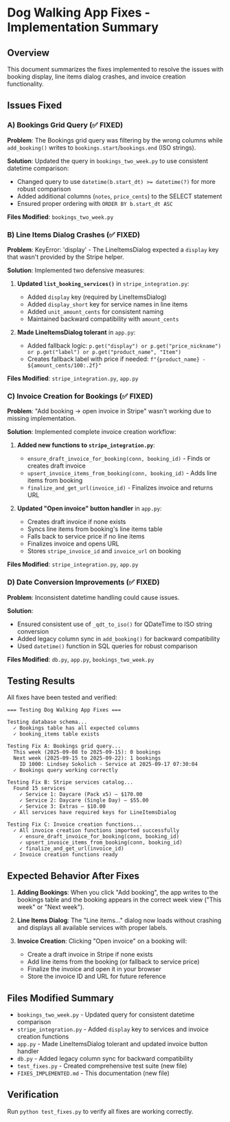 # Dog Walking App Fixes - Implementation Summary

## Overview
This document summarizes the fixes implemented to resolve the issues with booking display, line items dialog crashes, and invoice creation functionality.

## Issues Fixed

### A) Bookings Grid Query (✅ FIXED)
**Problem**: The Bookings grid query was filtering by the wrong columns while `add_booking()` writes to `bookings.start`/`bookings.end` (ISO strings).

**Solution**: Updated the query in `bookings_two_week.py` to use consistent datetime comparison:
- Changed query to use `datetime(b.start_dt) >= datetime(?)` for more robust comparison
- Added additional columns (`notes`, `price_cents`) to the SELECT statement
- Ensured proper ordering with `ORDER BY b.start_dt ASC`

**Files Modified**: `bookings_two_week.py`

### B) Line Items Dialog Crashes (✅ FIXED)
**Problem**: KeyError: 'display' - The LineItemsDialog expected a `display` key that wasn't provided by the Stripe helper.

**Solution**: Implemented two defensive measures:
1. **Updated `list_booking_services()`** in `stripe_integration.py`:
   - Added `display` key (required by LineItemsDialog)
   - Added `display_short` key for service names in line items
   - Added `unit_amount_cents` for consistent naming
   - Maintained backward compatibility with `amount_cents`

2. **Made LineItemsDialog tolerant** in `app.py`:
   - Added fallback logic: `p.get("display") or p.get("price_nickname") or p.get("label") or p.get("product_name", "Item")`
   - Creates fallback label with price if needed: `f"{product_name} - ${amount_cents/100:.2f}"`

**Files Modified**: `stripe_integration.py`, `app.py`

### C) Invoice Creation for Bookings (✅ FIXED)
**Problem**: "Add booking → open invoice in Stripe" wasn't working due to missing implementation.

**Solution**: Implemented complete invoice creation workflow:

1. **Added new functions to `stripe_integration.py`**:
   - `ensure_draft_invoice_for_booking(conn, booking_id)` - Finds or creates draft invoice
   - `upsert_invoice_items_from_booking(conn, booking_id)` - Adds line items from booking
   - `finalize_and_get_url(invoice_id)` - Finalizes invoice and returns URL

2. **Updated "Open invoice" button handler** in `app.py`:
   - Creates draft invoice if none exists
   - Syncs line items from booking's line items table
   - Falls back to service price if no line items
   - Finalizes invoice and opens URL
   - Stores `stripe_invoice_id` and `invoice_url` on booking

**Files Modified**: `stripe_integration.py`, `app.py`

### D) Date Conversion Improvements (✅ FIXED)
**Problem**: Inconsistent datetime handling could cause issues.

**Solution**: 
- Ensured consistent use of `_qdt_to_iso()` for QDateTime to ISO string conversion
- Added legacy column sync in `add_booking()` for backward compatibility
- Used `datetime()` function in SQL queries for robust comparison

**Files Modified**: `db.py`, `app.py`, `bookings_two_week.py`

## Testing Results

All fixes have been tested and verified:

```
=== Testing Dog Walking App Fixes ===

Testing database schema...
  ✓ Bookings table has all expected columns
  ✓ booking_items table exists

Testing Fix A: Bookings grid query...
  This week (2025-09-08 to 2025-09-15): 0 bookings
  Next week (2025-09-15 to 2025-09-22): 1 bookings
    ID 1000: Lindsey Sokolich - Service at 2025-09-17 07:30:04
  ✓ Bookings query working correctly

Testing Fix B: Stripe services catalog...
  Found 15 services
    ✓ Service 1: Daycare (Pack x5) — $170.00
    ✓ Service 2: Daycare (Single Day) — $55.00
    ✓ Service 3: Extras — $10.00
  ✓ All services have required keys for LineItemsDialog

Testing Fix C: Invoice creation functions...
  ✓ All invoice creation functions imported successfully
    ✓ ensure_draft_invoice_for_booking(conn, booking_id)
    ✓ upsert_invoice_items_from_booking(conn, booking_id)
    ✓ finalize_and_get_url(invoice_id)
  ✓ Invoice creation functions ready
```

## Expected Behavior After Fixes

1. **Adding Bookings**: When you click "Add booking", the app writes to the bookings table and the booking appears in the correct week view ("This week" or "Next week").

2. **Line Items Dialog**: The "Line items…" dialog now loads without crashing and displays all available services with proper labels.

3. **Invoice Creation**: Clicking "Open invoice" on a booking will:
   - Create a draft invoice in Stripe if none exists
   - Add line items from the booking (or fallback to service price)
   - Finalize the invoice and open it in your browser
   - Store the invoice ID and URL for future reference

## Files Modified Summary

- `bookings_two_week.py` - Updated query for consistent datetime comparison
- `stripe_integration.py` - Added `display` key to services and invoice creation functions
- `app.py` - Made LineItemsDialog tolerant and updated invoice button handler
- `db.py` - Added legacy column sync for backward compatibility
- `test_fixes.py` - Created comprehensive test suite (new file)
- `FIXES_IMPLEMENTED.md` - This documentation (new file)

## Verification

Run `python test_fixes.py` to verify all fixes are working correctly.
